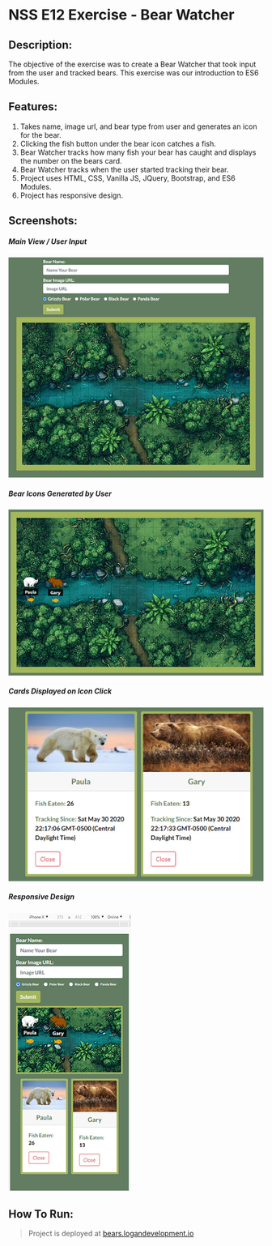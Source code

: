 # NSS E12 Exercise - Bear Watcher

## Description:
The objective of the exercise was to create a Bear Watcher that took input from the user and tracked bears. This exercise was our introduction to ES6 Modules.

## Features:
1. Takes name, image url, and bear type from user and generates an icon for the bear.
1. Clicking the fish button under the bear icon catches a fish.
1. Bear Watcher tracks how many fish your bear has caught and displays the number on the bears card.
1. Bear Watcher tracks when the user started tracking their bear.
1. Project uses HTML, CSS, Vanilla JS, JQuery, Bootstrap, and ES6 Modules. 
1. Project has responsive design.

## Screenshots:
##### Main View / User Input
![User Input](screenshots/readme1.jpg)
##### Bear Icons Generated by User
![Sort View](screenshots/readme2.jpg)
##### Cards Displayed on Icon Click
![Expel View](screenshots/readme3.jpg)
##### Responsive Design
![Responsive View](screenshots/readme4.jpg)


## How To Run:
> Project is deployed at [bears.logandevelopment.io](https://bears.logandevelopment.io)
